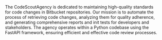 The CodeScoutAgency is dedicated to maintaining high-quality standards for code changes in Bitbucket repositories. Our mission is to automate the process of retrieving code changes, analyzing them for quality adherence, and generating comprehensive reports and init tests for developers and stakeholders. The agency operates within a Python codebase using the FastAPI framework, ensuring efficient and effective code review processes.